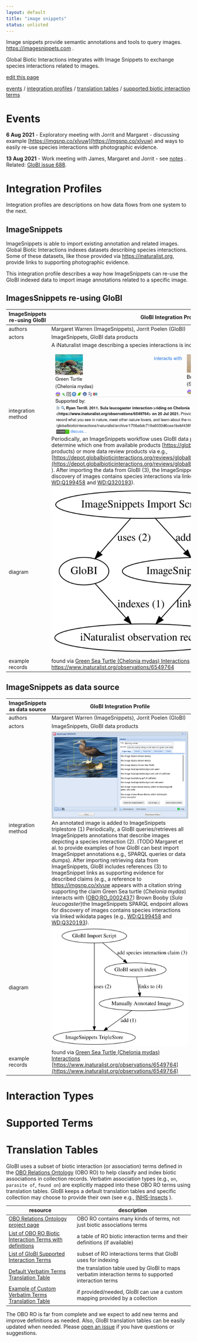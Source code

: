 ```yaml
---
layout: default
title: "image snippets"
status: unlisted
---
```


Image snippets provide semantic annotations and tools to query images. https://imagesnippets.com .

Global Biotic Interactions integrates with Image Snippets to exchange species interactions related to images. 


[edit this page](https://github.com/globalbioticinteractions/globalbioticinteractions.github.io/blob/main/imagesnippets/index.md) 

[events](#events)
/ [integration profiles](#integration-profiles) 
/ [translation tables](#translation-tables) 
/ [supported biotic interaction terms](#supported-terms) 


# Events 

**6 Aug 2021** - Exploratory meeting with Jorrit and Margaret - discussing example [https://imgsnp.co/xlvuw](https://imgsnp.co/xlvuw) and ways to easily re-use species interactions with photographic evidence.

**13 Aug 2021** - Work meeting with James, Margaret and Jorrit - see [notes](./2021-08-13-notes.txt) . Related: [GloBI issue 688](https://github.com/globalbioticinteractions/globalbioticinteractions/issues/688#issuecomment-898631037). 

# Integration Profiles

Integration profiles are descriptions on how data flows from one system to the next. 


## ImageSnippets

ImageSnippets is able to import existing annotation and related images. Global Biotic Interactions indexes datasets describing species interactions. Some of these datasets, like those provided via https://inaturalist.org, provide links to supporting photographic evidence.

This integration profile describes a way how ImageSnippets can re-use the GloBI indexed data to import image annotations related to a specific image. 

## ImagesSnippets re-using GloBI


 ImageSnippets re-using GloBI | GloBI Integration Profile 
 --- | --- 
 authors | Margaret Warren (ImageSnippets), Jorrit Poelen (GloBI)
 actors | ImageSnippets, GloBI data products
 integration method | A iNaturalist image describing a species interactions is indexed by GloBI (1). ![GloBI indexed claim](./assets/globi-claim.png) Periodically, an ImageSnippets workflow uses GloBI data product (2) (TODO Margaret et al. to determine which one from available products [https://globalbioticinteractions.org/data](GloBI data products) or more data review products via e.g., [https://depot.globalbioticinteractions.org/reviews/globalbioticinteractions/inaturalist/README.txt](https://depot.globalbioticinteractions.org/reviews/globalbioticinteractions/inaturalist/README.txt) ). After importing the data from GloBI (3), the ImageSnippets SPARQL endpoint allows for discovery of images contains species interactions via linked wikidata pages (4) (e.g., [WD:Q199458](https://www.wikidata.org/wiki/Q199458) and [WD:Q320193](https://www.wikidata.org/wiki/Q320193)). 
  diagram | ![globi2imagesnippets-integration.png](./assets/globi2imagesnippets-integration.svg)
example records | found via [Green Sea Turtle (Chelonia mydas) Interactions](https://www.globalbioticinteractions.org/?accordingTo=globi%3Aglobalbioticinteractions%2Finaturalist&interactionType=interactsWith&sourceTaxon=Chelonia%20mydas) https://www.inaturalist.org/observations/6549764 

## ImageSnippets as data source


 ImageSnippets as data source | GloBI Integration Profile 
 --- | --- 
 authors | Margaret Warren (ImageSnippets), Jorrit Poelen (GloBI)
 actors | ImageSnippets, GloBI data products
 integration method | ![annotation in imagesnippets](./assets/imagesnippet.png) An annotated image is added to ImageSnippets triplestore (1) Periodically, a GloBI queries/retrieves all ImageSnippets annotations that describe images depicting a species interaction (2). (TODO Margaret et al. to provide examples of how GloBI can best import ImageSnippet annotations e.g., SPARQL queries or data dumps). After importing retrieving data from ImageSnippets, GloBI includes references (3) to ImageSnippet links as supporting evidence for described claims (e.g., a reference to https://imgsnp.co/xlvuw appears with a citation string supporting the claim Green Sea turtle (_Chelonia mydas_) interacts with ([OBO:RO_0002437](http://purl.obolibrary.org/obo/RO_0002437)) Brown Booby (_Sula leucogaster_)the ImageSnippets SPARQL endpoint allows for discovery of images contains species interactions via linked wikidata pages (e.g., [WD:Q199458](https://www.wikidata.org/wiki/Q199458) and [WD:Q320193](https://www.wikidata.org/wiki/Q320193)). 
  diagram | ![imagesnippets2globi-integration.png](./assets/imagesnippets2globi-integration.svg)
example records | found via [Green Sea Turtle (Chelonia mydas) Interactions](https://www.globalbioticinteractions.org/?accordingTo=globi%3Aglobalbioticinteractions%2Finaturalist&interactionType=interactsWith&sourceTaxon=Chelonia%20mydas) [https://www.inaturalist.org/observations/6549764](https://www.inaturalist.org/observations/6549764) 


# Interaction Types 
# Supported Terms
# Translation Tables

GloBI uses a subset of biotic interaction (or association) terms defined in the [OBO Relations Ontology](http://www.obofoundry.org/ontology/ro.html) (OBO RO) to help classify and index biotic associations in collection records. Verbatim association types (e.g., ```on```, ```parasite of```, ```found on```) are explicitly mapped into these OBO RO terms using translation tables. GloBI keeps a default translation tables and specific collection may choose to provide their own (see e.g., [INHS-Insects](https://github.com/globalbioticinteractions/inhs-insects) ).

| resource | description |
| --- | --- |
| [OBO Relations Ontology project page](http://obofoundry.org/ontology/ro.html) | OBO RO contains many kinds of terms, not just biotic associations terms |
| [List of OBO RO Biotic Interaction Terms with definitions](https://github.com/globalbioticinteractions/nomer/blob/main/nomer/src/test/resources/org/globalbioticinteractions/nomer/match/ro.tsv) | a table of RO biotic interaction terms and their definitions (if available)
| [List of GloBI Supported Interaction Terms](https://github.com/globalbioticinteractions/globalbioticinteractions/blob/main/eol-globi-lib/src/main/resources/org/globalbioticinteractions/interaction_types_ro.csv) | subset of RO interactions terms that GloBI uses for indexing |
| [Default Verbatim Terms Translation Table](https://github.com/globalbioticinteractions/globalbioticinteractions/blob/main/eol-globi-lib/src/main/resources/org/globalbioticinteractions/interaction_types_mapping.csv) | the translation table used by GloBI to maps verbatim interaction terms to supported interaction terms
| [Example of Custom Verbatim Terms Translation Table](https://github.com/globalbioticinteractions/inhs-insects/blob/main/interaction_types_mapping.csv) | if provided/needed, GloBI can use a custom mapping provided by a collection |

The OBO RO is far from complete and we expect to add new terms and improve definitions as needed. Also, GloBI translation tables can be easily updated when needed. Please [open an issue](https://github.com/globalbioticinteractions/globalbioticinteractions/issues/new) if you have questions or suggestions. 
